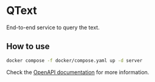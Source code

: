 # QText

End-to-end service to query the text.

## How to use

```bash
docker compose -f docker/compose.yaml up -d server
```

Check the [OpenAPI documentation](http://127.0.0.1:8000/openapi/redoc) for more information.
